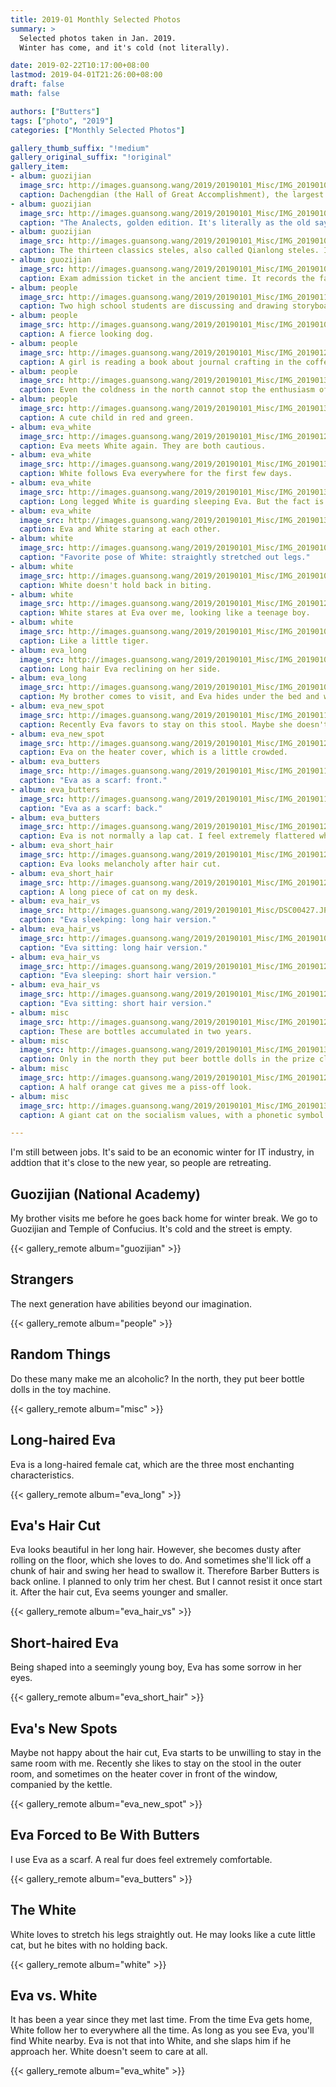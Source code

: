 ```yaml
---
title: 2019-01 Monthly Selected Photos
summary: >
  Selected photos taken in Jan. 2019.
  Winter has come, and it's cold (not literally).

date: 2019-02-22T10:17:00+08:00
lastmod: 2019-04-01T21:26:00+08:00
draft: false
math: false

authors: ["Butters"]
tags: ["photo", "2019"]
categories: ["Monthly Selected Photos"]

gallery_thumb_suffix: "!medium"
gallery_original_suffix: "!original"
gallery_item:
- album: guozijian
  image_src: http://images.guansong.wang/2019/20190101_Misc/IMG_20190106_140856.jpg
  caption: Dachengdian (the Hall of Great Accomplishment), the largest building in the Temple of Confucius. It's originally built during Yuan dynasty (1302) and later destroyed by fire. It's then rebuilt in Ming dynasty (1411) on the site.
- album: guozijian
  image_src: http://images.guansong.wang/2019/20190101_Misc/IMG_20190106_150440.jpg
  caption: "The Analects, golden edition. It's literally as the old saying: you'll find gold in the books."
- album: guozijian
  image_src: http://images.guansong.wang/2019/20190101_Misc/IMG_20190106_152636.jpg
  caption: The thirteen classics steles, also called Qianlong steles. It's a huge collection of the thirteen classics of the Confucian school. They look astonishing aligned inside the gallery.
- album: guozijian
  image_src: http://images.guansong.wang/2019/20190101_Misc/IMG_20190106_154153.jpg
  caption: Exam admission ticket in the ancient time. It records the facial and physical features of the testee, so that the staff could verify the person. This is the ancient way of facial recognition.
- album: people
  image_src: http://images.guansong.wang/2019/20190101_Misc/IMG_20190116_174827.jpg
  caption: Two high school students are discussing and drawing storyboard in the coffee shop.
- album: people
  image_src: http://images.guansong.wang/2019/20190101_Misc/IMG_20190104_193813.jpg
  caption: A fierce looking dog.
- album: people
  image_src: http://images.guansong.wang/2019/20190101_Misc/IMG_20190122_134751.jpg
  caption: A girl is reading a book about journal crafting in the coffee shop, as she waits for her mom working upstairs.
- album: people
  image_src: http://images.guansong.wang/2019/20190101_Misc/IMG_20190130_104909.jpg
  caption: Even the coldness in the north cannot stop the enthusiasm of cosplayers.
- album: people
  image_src: http://images.guansong.wang/2019/20190101_Misc/IMG_20190130_112423.jpg
  caption: A cute child in red and green.
- album: eva_white
  image_src: http://images.guansong.wang/2019/20190101_Misc/IMG_20190129_185547.jpg
  caption: Eva meets White again. They are both cautious.
- album: eva_white
  image_src: http://images.guansong.wang/2019/20190101_Misc/IMG_20190131_105102.jpg
  caption: White follows Eva everywhere for the first few days.
- album: eva_white
  image_src: http://images.guansong.wang/2019/20190101_Misc/IMG_20190131_213201.jpg
  caption: Long legged White is guarding sleeping Eva. But the fact is that he wants to approach her but is afraid to be slapped.
- album: eva_white
  image_src: http://images.guansong.wang/2019/20190101_Misc/IMG_20190131_213420.jpg
  caption: Eva and White staring at each other.
- album: white
  image_src: http://images.guansong.wang/2019/20190101_Misc/IMG_20190101_120758.jpg
  caption: "Favorite pose of White: straightly stretched out legs."
- album: white
  image_src: http://images.guansong.wang/2019/20190101_Misc/IMG_20190102_093106.jpg
  caption: White doesn't hold back in biting.
- album: white
  image_src: http://images.guansong.wang/2019/20190101_Misc/IMG_20190129_202421.jpg
  caption: White stares at Eva over me, looking like a teenage boy.
- album: white
  image_src: http://images.guansong.wang/2019/20190101_Misc/IMG_20190101_211906.jpg
  caption: Like a little tiger.
- album: eva_long
  image_src: http://images.guansong.wang/2019/20190101_Misc/IMG_20190105_122303.jpg
  caption: Long hair Eva reclining on her side.
- album: eva_long
  image_src: http://images.guansong.wang/2019/20190101_Misc/IMG_20190105_234348.jpg
  caption: My brother comes to visit, and Eva hides under the bed and watchs sout.
- album: eva_new_spot
  image_src: http://images.guansong.wang/2019/20190101_Misc/IMG_20190117_115722.jpg
  caption: Recently Eva favors to stay on this stool. Maybe she doesn't want to be in the same room with me.
- album: eva_new_spot
  image_src: http://images.guansong.wang/2019/20190101_Misc/IMG_20190127_111408.jpg
  caption: Eva on the heater cover, which is a little crowded.
- album: eva_butters
  image_src: http://images.guansong.wang/2019/20190101_Misc/IMG_20190116_121202.jpg
  caption: "Eva as a scarf: front."
- album: eva_butters
  image_src: http://images.guansong.wang/2019/20190101_Misc/IMG_20190116_121235.jpg
  caption: "Eva as a scarf: back."
- album: eva_butters
  image_src: http://images.guansong.wang/2019/20190101_Misc/IMG_20190126_144351.jpg
  caption: Eva is not normally a lap cat. I feel extremely flattered when she lies between my legs, even though it's a difficult position for me.
- album: eva_short_hair
  image_src: http://images.guansong.wang/2019/20190101_Misc/IMG_20190121_154210.jpg
  caption: Eva looks melancholy after hair cut.
- album: eva_short_hair
  image_src: http://images.guansong.wang/2019/20190101_Misc/IMG_20190128_105925.jpg
  caption: A long piece of cat on my desk.
- album: eva_hair_vs
  image_src: http://images.guansong.wang/2019/20190101_Misc/DSC00427.JPG
  caption: "Eva sleekping: long hair version."
- album: eva_hair_vs
  image_src: http://images.guansong.wang/2019/20190101_Misc/IMG_20190103_232122.jpg
  caption: "Eva sitting: long hair version."
- album: eva_hair_vs
  image_src: http://images.guansong.wang/2019/20190101_Misc/IMG_20190126_024748.jpg
  caption: "Eva sleeping: short hair version."
- album: eva_hair_vs
  image_src: http://images.guansong.wang/2019/20190101_Misc/IMG_20190125_194810.jpg
  caption: "Eva sitting: short hair version."
- album: misc
  image_src: http://images.guansong.wang/2019/20190101_Misc/IMG_20190128_163348.jpg
  caption: These are bottles accumulated in two years.
- album: misc
  image_src: http://images.guansong.wang/2019/20190101_Misc/IMG_20190130_132726.jpg
  caption: Only in the north they put beer bottle dolls in the prize claw machine.
- album: misc
  image_src: http://images.guansong.wang/2019/20190101_Misc/IMG_20190124_211428.jpg
  caption: A half orange cat gives me a piss-off look.
- album: misc
  image_src: http://images.guansong.wang/2019/20190101_Misc/IMG_20190130_131440.jpg
  caption: A giant cat on the socialism values, with a phonetic symbol on its butt.

---
```


I'm still between jobs.
It's said to be an economic winter for IT industry,
in addtion that it's close to the new year,
so people are retreating.

## Guozijian (National Academy)

My brother visits me before he goes back home for winter break.
We go to Guozijian and Temple of Confucius.
It's cold and the street is empty.

{{< gallery_remote album="guozijian" >}}

## Strangers

The next generation have abilities beyond our imagination.

{{< gallery_remote album="people" >}}

## Random Things

Do these many make me an alcoholic?
In the north, they put beer bottle dolls in the toy machine.

{{< gallery_remote album="misc" >}}

## Long-haired Eva

Eva is a long-haired female cat,
which are the three most enchanting characteristics.

{{< gallery_remote album="eva_long" >}}

## Eva's Hair Cut

Eva looks beautiful in her long hair.
However, she becomes dusty after rolling on the floor,
which she loves to do.
And sometimes she'll lick off a chunk of hair and
swing her head to swallow it.
Therefore Barber Butters is back online.
I planned to only trim her chest.
But I cannot resist it once start it.
After the hair cut, Eva seems younger and smaller.

{{< gallery_remote album="eva_hair_vs" >}}

## Short-haired Eva

Being shaped into a seemingly young boy,
Eva has some sorrow in her eyes.

{{< gallery_remote album="eva_short_hair" >}}

## Eva's New Spots

Maybe not happy about the hair cut,
Eva starts to be unwilling to stay in the same room with me.
Recently she likes to stay on the stool in the outer room,
and sometimes on the heater cover in front of the window,
companied by the kettle.

{{< gallery_remote album="eva_new_spot" >}}

## Eva Forced to Be With Butters

I use Eva as a scarf.
A real fur does feel extremely comfortable.

{{< gallery_remote album="eva_butters" >}}

## The White

White loves to stretch his legs straightly out.
He may looks like a cute little cat,
but he bites with no holding back.

{{< gallery_remote album="white" >}}

## Eva vs. White

It has been a year since they met last time.
From the time Eva gets home, White follow her to everywhere all the time.
As long as you see Eva, you'll find White nearby.
Eva is not that into White, and she slaps him if he approach her.
White doesn't seem to care at all.

{{< gallery_remote album="eva_white" >}}